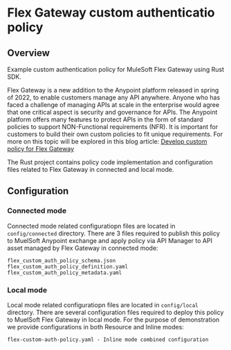 # Flex Gateway custom authenticatio policy

## Overview
Example custom authentication policy for MuleSoft Flex Gateway using Rust SDK.

Flex Gateway is a new addition to the Anypoint platform released in spring of 2022, to enable customers manage any API anywhere. Anyone who has faced a challenge of managing APIs at scale in the enterprise would agree that one critical aspect is security and governance for APIs. The Anypoint platform offers many features to protect APIs in the form of standard policies to support NON-Functional requirements (NFR). It is important for customers to build their own custom policies to fit unique requirements. For more on this topic will be explored in this blog article: [Develop custom policy for Flex Gateway](TBD)

The Rust project contains policy code implementation and configuration files related to Flex Gateway in connected and local mode.

## Configuration
### Connected mode
Connected mode related configuratiopn files are located
in `config/connected` directory. There are 3 files required to publish this policy to MuelSoft Anypoint exchange and apply policy via API Manager to API asset managed by Flex Gateway in connected mode:

```
flex_custom_auth_policy_schema.json
flex_custom_auth_policy_definition.yaml
flex_custom_auth_policy_metadata.yaml
```

### Local mode
Local mode related configuratiopn files are located
in `config/local` directory. There are several configuration files required to deploy this policy to MuelSoft Flex Gateway in local mode. For the purpose of demonstration we provide configurations in both Resource and Inline modes:

```
flex-custom-auth-policy.yaml - Inline mode combined configuration


```